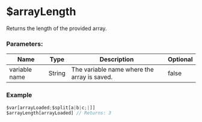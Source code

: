 # $arrayLength
Returns the length of the provided array.

### Parameters:
| Name               | Type                | Description                                  | Optional |
| ------------------ | ------------------- | -------------------------------------------- | -------- |
| variable name      | String              | The variable name where the array is saved.  | false    |

### Example
```js
$var[arrayLoaded;$split[a|b|c;|]]
$arrayLength[arrayLoaded] // Returns: 3
```